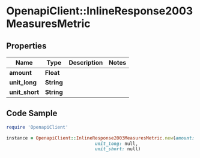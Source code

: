 # OpenapiClient::InlineResponse2003MeasuresMetric

## Properties

Name | Type | Description | Notes
------------ | ------------- | ------------- | -------------
**amount** | **Float** |  | 
**unit_long** | **String** |  | 
**unit_short** | **String** |  | 

## Code Sample

```ruby
require 'OpenapiClient'

instance = OpenapiClient::InlineResponse2003MeasuresMetric.new(amount: null,
                                 unit_long: null,
                                 unit_short: null)
```


